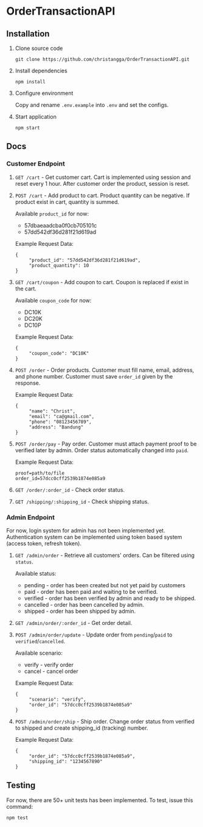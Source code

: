 # OrderTransactionAPI

## Installation
1. Clone source code
   ```
   git clone https://github.com/christangga/OrderTransactionAPI.git
   ```

2. Install dependencies
   ```
   npm install
   ```

3. Configure environment
   
   Copy and rename `.env.example` into `.env` and set the configs.

4. Start application
   ```
   npm start
   ```

## Docs

### Customer Endpoint
1. `GET /cart` - Get customer cart. Cart is implemented using session and reset every 1 hour. After customer order the product, session is reset.

2. `POST /cart` - Add product to cart. Product quantity can be negative. If product exist in cart, quantity is summed.
   
   Available `product_id` for now: 
   - 57dbaeaadcba0f0cb705101c
   - 57dd542df36d281f21d619ad

   Example Request Data:
   ```
   {
        "product_id": "57dd542df36d281f21d619ad",
        "product_quantity": 10
   }
   ```

3. `GET /cart/coupon` - Add coupon to cart. Coupon is replaced if exist in the cart.
   
   Available `coupon_code` for now:
   - DC10K
   - DC20K
   - DC10P

   Example Request Data:
   ```
   {
        "coupon_code": "DC10K"
   }
   ```

4. `POST /order` - Order products. Customer must fill name, email, address, and phone number. Customer must save `order_id` given by the response.
   
   Example Request Data:
   ```
   {
        "name": "Christ",
        "email": "ca@gmail.com",
        "phone": "08123456789",
        "address": "Bandung"
   }
   ```

5. `POST /order/pay` - Pay order. Customer must attach payment proof to be verified later by admin. Order status automatically changed into `paid`.
   
   Example Request Data:
   ```
   proof=path/to/file
   order_id=57dcc0cff2539b1874e085a9
   ```

6. `GET /order/:order_id` - Check order status.

7. `GET /shipping/:shipping_id` - Check shipping status.

### Admin Endpoint
For now, login system for admin has not been implemented yet. Authentication system can be implemented using token based system (access token, refresh token).

1. `GET /admin/order` - Retrieve all customers' orders. Can be filtered using `status`.
   
   Available status:
   - pending - order has been created but not yet paid by customers
   - paid - order has been paid and waiting to be verified.
   - verified - order has been verified by admin and ready to be shipped.
   - cancelled - order has been cancelled by admin.
   - shipped - order has been shipped by admin.

2. `GET /admin/order/:order_id` - Get order detail.

3. `POST /admin/order/update` - Update order from `pending`/`paid` to `verified`/`cancelled`.
   
   Available scenario:
   - verify - verify order
   - cancel - cancel order

   Example Request Data:
   ```
   {
        "scenario": "verify",
        "order_id": "57dcc0cff2539b1874e085a9"
   }
   ```

4. `POST /admin/order/ship` - Ship order. Change order status from verified to shipped and create shipping_id (tracking) number.

   Example Request Data:
   ```
   {
        "order_id": "57dcc0cff2539b1874e085a9",
        "shipping_id": "1234567890"
   }
   ```

## Testing
For now, there are 50+ unit tests has been implemented. To test, issue this command:
```
npm test
```
